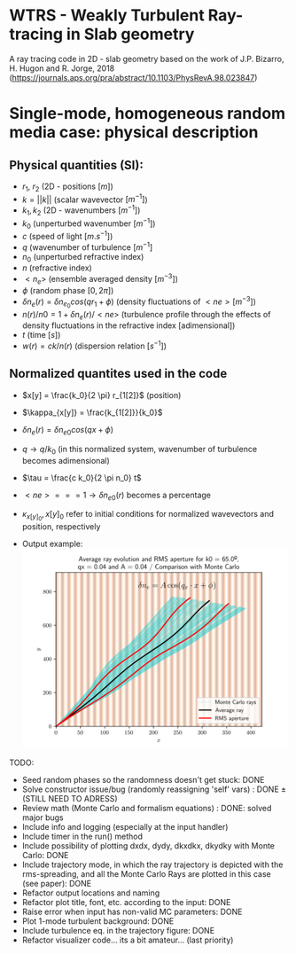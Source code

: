 # WTRS - Weakly Turbulent Ray-tracing in Slab geometry
A ray tracing code in 2D - slab geometry based on the work of J.P. Bizarro, H. Hugon and R. Jorge, 2018 (https://journals.aps.org/pra/abstract/10.1103/PhysRevA.98.023847)

# Single-mode, homogeneous random media case: physical description

## Physical quantities (SI): 
- $r_1$, $r_2$ (2D - positions $[m]$)
- $k = ||k||$ (scalar wavevector $[m^{-1}]$)
- $k_1, k_2$ (2D - wavenumbers $[m^{-1}]$)
- $k_0$ (unperturbed wavenumber $[m^{-1}]$)
- $c$ (speed of light $[m.s^{-1}]$) 
- $q$ (wavenumber of turbulence $[m^{-1}]$
- $n_0$ (unperturbed refractive index)
- $n$ (refractive index)
- $< n_e >$ (ensemble averaged density $[m^{-3}]$)
- $\phi$ (random phase $[0, 2 \pi]$)
- $\delta n_e (r) = \delta n_{e_0} cos(q r_1 + \phi)$  (density fluctuations of $< ne > [m^{-3}]$)
- $n(r)/n0 = 1 + \delta n_e (r) / <ne>$ (turbulence profile through the effects of density fluctuations in the refractive index [adimensional])
- $t$ (time $[s]$)
- $w(r) = c k /n(r)$ (dispersion relation $[s^{-1}]$)

## Normalized quantites used in the code
- $x[y] = \frac{k_0}{2 \pi} r_{1[2]}$ (position)
- $\kappa_{x[y]} = \frac{k_{1[2]}}{k_0}$
- $\delta n_e (r) = \delta n_{e0} cos(q x + \phi)$
- $q \rightarrow q/k_0$ (in this normalized system, wavenumber of turbulence becomes adimensional)
- $\tau = \frac{c k_0}{2 \pi n_0} t$
- $< ne > === 1 \rightarrow  \delta n_{e0} (r)$ becomes a percentage 
- $\kappa_{x[y]_0}, x[y]_0$ refer to initial conditions for normalized wavevectors and position, respectively 

- Output example:
![](.README_images/65.0_trajectories.png)



TODO:
- Seed random phases so the randomness doesn't get stuck: DONE
- Solve constructor issue/bug (randomly reassigning 'self' vars) : DONE ± (STILL NEED TO ADRESS)
- Review math (Monte Carlo and formalism equations) : DONE: solved major bugs
- Include info and logging (especially at the input handler)
- Include timer in the run() method
- Include possibility of plotting dxdx, dydy, dkxdkx, dkydky with Monte Carlo: DONE
- Include trajectory mode, in which the ray trajectory is depicted with the rms-spreading,
 and all the Monte Carlo Rays are plotted in this case (see paper): DONE
- Refactor output locations and naming
- Refactor plot title, font, etc. according to the input: DONE
- Raise error when input has non-valid MC parameters: DONE
- Plot 1-mode turbulent background: DONE
- Include turbulence eq. in the trajectory figure: DONE
- Refactor visualizer code... its a bit amateur... (last priority)
